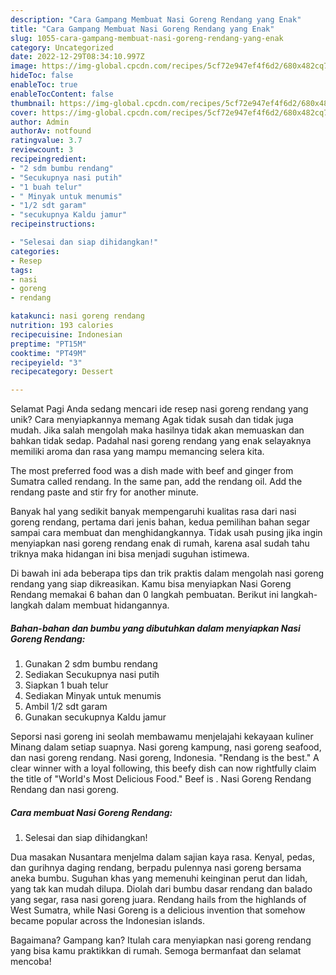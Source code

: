 ```yaml
---
description: "Cara Gampang Membuat Nasi Goreng Rendang yang Enak"
title: "Cara Gampang Membuat Nasi Goreng Rendang yang Enak"
slug: 1055-cara-gampang-membuat-nasi-goreng-rendang-yang-enak
category: Uncategorized
date: 2022-12-29T08:34:10.997Z
image: https://img-global.cpcdn.com/recipes/5cf72e947ef4f6d2/680x482cq70/nasi-goreng-rendang-foto-resep-utama.jpg
hideToc: false
enableToc: true
enableTocContent: false
thumbnail: https://img-global.cpcdn.com/recipes/5cf72e947ef4f6d2/680x482cq70/nasi-goreng-rendang-foto-resep-utama.jpg
cover: https://img-global.cpcdn.com/recipes/5cf72e947ef4f6d2/680x482cq70/nasi-goreng-rendang-foto-resep-utama.jpg
author: Admin
authorAv: notfound
ratingvalue: 3.7
reviewcount: 3
recipeingredient:
- "2 sdm bumbu rendang"
- "Secukupnya nasi putih"
- "1 buah telur"
- " Minyak untuk menumis"
- "1/2 sdt garam"
- "secukupnya Kaldu jamur"
recipeinstructions:

- "Selesai dan siap dihidangkan!"
categories:
- Resep
tags:
- nasi
- goreng
- rendang

katakunci: nasi goreng rendang 
nutrition: 193 calories
recipecuisine: Indonesian
preptime: "PT15M"
cooktime: "PT49M"
recipeyield: "3"
recipecategory: Dessert

---
```



Selamat Pagi Anda sedang mencari ide resep nasi goreng rendang yang unik? Cara menyiapkannya memang Agak tidak susah dan tidak juga mudah. Jika salah mengolah maka hasilnya tidak akan memuaskan dan bahkan tidak sedap. Padahal nasi goreng rendang yang enak selayaknya memiliki aroma dan rasa yang mampu memancing selera kita.


The most preferred food was a dish made with beef and ginger from Sumatra called rendang. In the same pan, add the rendang oil. Add the rendang paste and stir fry for another minute.

Banyak hal yang sedikit banyak mempengaruhi kualitas rasa dari nasi goreng rendang, pertama dari jenis bahan, kedua pemilihan bahan segar sampai cara membuat dan menghidangkannya. Tidak usah pusing jika ingin menyiapkan nasi goreng rendang enak di rumah, karena asal sudah tahu triknya maka hidangan ini bisa menjadi suguhan istimewa.


Di bawah ini ada beberapa tips dan trik praktis dalam mengolah nasi goreng rendang yang siap dikreasikan. Kamu bisa menyiapkan Nasi Goreng Rendang memakai 6 bahan dan 0 langkah pembuatan. Berikut ini langkah-langkah dalam membuat hidangannya.

<!--inarticleads1-->

##### Bahan-bahan dan bumbu yang dibutuhkan dalam menyiapkan Nasi Goreng Rendang:

1. Gunakan 2 sdm bumbu rendang
1. Sediakan Secukupnya nasi putih
1. Siapkan 1 buah telur
1. Sediakan  Minyak untuk menumis
1. Ambil 1/2 sdt garam
1. Gunakan secukupnya Kaldu jamur


Seporsi nasi goreng ini seolah membawamu menjelajahi kekayaan kuliner Minang dalam setiap suapnya. Nasi goreng kampung, nasi goreng seafood, dan nasi goreng rendang. Nasi goreng, Indonesia. &#34;Rendang is the best.&#34; A clear winner with a loyal following, this beefy dish can now rightfully claim the title of &#34;World&#39;s Most Delicious Food.&#34; Beef is . Nasi Goreng Rendang Rendang dan nasi goreng. 

<!--inarticleads2-->

##### Cara membuat Nasi Goreng Rendang:


1. Selesai dan siap dihidangkan!

Dua masakan Nusantara menjelma dalam sajian kaya rasa. Kenyal, pedas, dan gurihnya daging rendang, berpadu pulennya nasi goreng bersama aneka bumbu. Suguhan khas yang memenuhi keinginan perut dan lidah, yang tak kan mudah dilupa. Diolah dari bumbu dasar rendang dan balado yang segar, rasa nasi goreng juara. Rendang hails from the highlands of West Sumatra, while Nasi Goreng is a delicious invention that somehow became popular across the Indonesian islands. 

Bagaimana? Gampang kan? Itulah cara menyiapkan nasi goreng rendang yang bisa kamu praktikkan di rumah. Semoga bermanfaat dan selamat mencoba!
